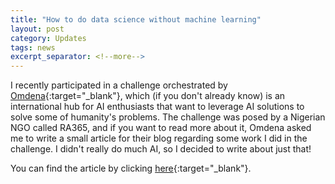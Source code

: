 ```yaml
---
title: "How to do data science without machine learning"
layout: post
category: Updates
tags: news
excerpt_separator: <!--more-->
---
```

I recently participated in a challenge orchestrated by [Omdena](https://omdena.com/){:target="_blank"}, which (if you don't already know) is an international hub for AI enthusiasts that want to leverage AI solutions to solve some of humanity's problems. The challenge was posed by a Nigerian NGO called RA365, and if you want to read more about it, Omdena asked me to write a small article for their blog regarding some work I did in the challenge. I didn't really do much AI, so I decided to write about just that!

You can find the article by clicking [here](https://medium.com/omdena/ai-in-nigeria-doing-data-science-for-good-without-machine-learning-6f7b1856d813){:target="_blank"}.

